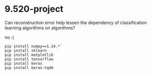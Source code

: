 # 9.520-project
Can reconstruction error help lessen the dependency of classification learning algorithms on algorithms?

no :(

```
pip install numpy==1.14.*`
pip install sklearn
pip install matplotlib
pip install tensorflow
pip install keras
pip install keras-tqdm
```
